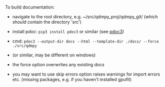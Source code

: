 To build documentation:

- navigate to the root directory, e.g. ~/src/qdmpy_proj/qdmpy_git/ (which should contain the directory 'src')
- install pdoc: `pip3 install pdoc3` or similar (see [pdoc3](https://pdoc3.github.io/pdoc/))
- cmd: `pdoc3 --output-dir docs --html --template-dir ./docs/ --force ./src/qdmpy`
- (or similar, may be different on windows)

- the force option overwrites any existing docs
- you may want to use skip errors option raises warnings for import errors etc. (missing packages, e.g. if you haven't installed gpufit)
